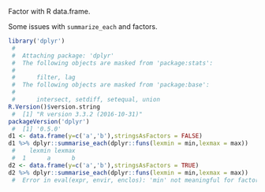 Factor with R data.frame.

<!-- Generated from .Rmd. Please edit that file -->
Some issues with `summarize_each` and factors.

``` r
library('dplyr')
 #  
 #  Attaching package: 'dplyr'
 #  The following objects are masked from 'package:stats':
 #  
 #      filter, lag
 #  The following objects are masked from 'package:base':
 #  
 #      intersect, setdiff, setequal, union
R.Version()$version.string
 #  [1] "R version 3.3.2 (2016-10-31)"
packageVersion('dplyr')
 #  [1] '0.5.0'
d1 <- data.frame(y=c('a','b'),stringsAsFactors = FALSE)
d1 %>% dplyr::summarise_each(dplyr::funs(lexmin = min,lexmax = max))
 #    lexmin lexmax
 #  1      a      b
d2 <- data.frame(y=c('a','b'),stringsAsFactors = TRUE)
d2 %>% dplyr::summarise_each(dplyr::funs(lexmin = min,lexmax = max))
 #  Error in eval(expr, envir, enclos): 'min' not meaningful for factors
```
